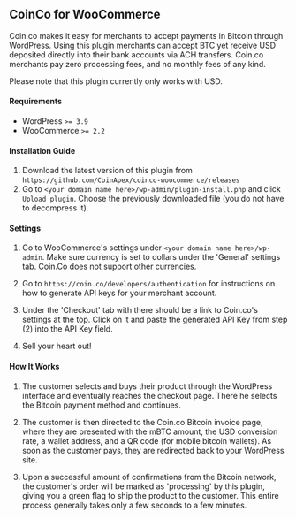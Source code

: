 ## CoinCo for WooCommerce

Coin.co makes it easy for merchants to accept payments in Bitcoin through WordPress. Using this plugin merchants can accept BTC yet receive USD deposited directly into their bank accounts via ACH transfers. Coin.co merchants pay zero processing fees, and no monthly fees of any kind. 

Please note that this plugin currently only works with USD.


#### Requirements

* WordPress `>= 3.9`
* WooCommerce `>= 2.2`


#### Installation Guide

1. Download the latest version of this plugin from `https://github.com/CoinApex/coinco-woocommerce/releases`
2. Go to `<your domain name here>/wp-admin/plugin-install.php` and click `Upload plugin`. Choose the previously downloaded file (you do not have to decompress it).

#### Settings

1. Go to WooCommerce's settings under `<your domain name here>/wp-admin`. Make sure currency is set to dollars under the 'General' settings tab. Coin.Co does not support other currencies.

2. Go to `https://coin.co/developers/authentication` for instructions on how to generate API keys for your merchant account.

3. Under the 'Checkout' tab with there should be a link to Coin.co's settings at the top. Click on it and paste the generated API Key from step (2) into the API Key field.

4. Sell your heart out!


#### How It Works
 
1. The customer selects and buys their product through the WordPress interface and eventually reaches the checkout page. There he selects the Bitcoin payment method and continues.

2. The customer is then directed to the Coin.co Bitcoin invoice page, where they are presented with the mBTC amount, the USD conversion rate, a wallet address, and a QR code (for mobile bitcoin wallets). As soon as the customer pays, they are redirected back to your WordPress site.

3. Upon a successful amount of confirmations from the Bitcoin network, the customer's order will be marked as 'processing' by this plugin, giving you a green flag to ship the product to the customer. This entire process generally takes only a few seconds to a few minutes.
 
